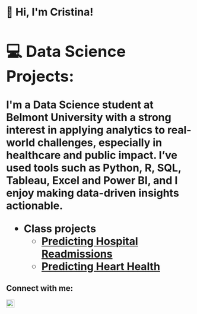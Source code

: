 <h1> 👋 Hi, I'm Cristina! <br/><a 

---

<h2> 💻 Data Science Projects:</h2>

I'm a Data Science student at Belmont University with a strong interest in applying analytics to real-world challenges, especially in healthcare and public impact. I’ve used tools such as Python, R, SQL, Tableau, Excel and Power BI, and I enjoy making data-driven insights actionable.

- <b>Class projects</b>
  - [Predicting Hospital Readmissions](https://github.com/cristinaa16/DSC4900-project)
  - [Predicting Heart Health](https://github.com/cristinaa16/Predicting-Heart-Health/tree/main)

<h2>  Connect with me:</h2>

[<img align="left" alt="JoshMadakor | LinkedIn" width="22px" src="https://cdn.jsdelivr.net/npm/simple-icons@v3/icons/linkedin.svg" />][linkedin]

[linkedin]: https://linkedin.com/in/Antonacci-Cristina

<!--
**joshmadakor1/joshmadakor1** is a ✨ _special_ ✨ repository because its `README.md` (this file) appears on your GitHub profile.

Here are some ideas to get you started:

- 🔭 I’m currently working on ...
- 🌱 I’m currently learning ...
- 👯 I’m looking to collaborate on ...
- 🤔 I’m looking for help with ...
- 💬 Ask me about ...
- 📫 How to reach me: ...
- 😄 Pronouns: ...
- ⚡ Fun fact: ...
-->
